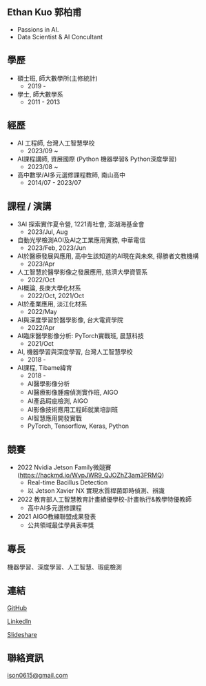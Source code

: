 ## Ethan Kuo 郭柏甫
  * Passions in AI.
  * Data Scientist & AI Concultant

## 學歷

* 碩士班, 師大數學所(主修統計)
  *   2019 -
* 學士, 師大數學系
  *   2011 - 2013

## 經歷
* AI 工程師, 台灣人工智慧學校
  * 2023/09 ~
* AI課程講師, 資展國際 (Python 機器學習& Python深度學習)
  * 2023/08 ~
* 高中數學/AI多元選修課程教師, 南山高中
  * 2014/07 - 2023/07

## 課程 / 演講
* 3AI 探索實作夏令營, 1221青社會, 澎湖海基金會
  * 2023/Jul, Aug
* 自動光學檢測AOI及AI之工業應用實務, 中華電信
  * 2023/Feb, 2023/Jun
* AI於醫療發展與應用, 高中生該知道的AI現在與未來, 得勝者文教機構
  * 2023/Apr
* 人工智慧於醫學影像之發展應用, 慈濟大學資管系
  * 2022/Oct
* AI概論, 長庚大學化材系
  * 2022/Oct, 2021/Oct
* AI於產業應用, 淡江化材系
  * 2022/May
* AI與深度學習於醫學影像, 台大電資學院
  * 2022/Apr
* AI臨床醫學影像分析: PyTorch實戰班, 晨慧科技
  * 2021/Oct
* AI, 機器學習與深度學習, 台灣人工智慧學校
  * 2018 -
* AI課程, Tibame緯育
  * 2018 - 
  * AI醫學影像分析
  * AI醫療影像腫瘤偵測實作班, AIGO
  * AI產品瑕疵檢測, AIGO
  * AI影像技術應用工程師就業培訓班
  * AI智慧應用開發實戰
  * PyTorch, Tensorflow, Keras, Python

## 競賽

* 2022 Nvidia Jetson Family微競賽(https://hackmd.io/WvpJWR9_QJOZhZ3am3PRMQ)
  * Real-time Bacillus Detection 
  * 以 Jetson Xavier NX 實現水質桿菌即時偵測、辨識
* 2022 教育部人工智慧教育計畫績優學校-計畫執行&教學特優教師
  * 高中AI多元選修課程
* 2021 AIGO教練聯盟成果發表
    *  公共領域最佳學員表率獎

## 專長

機器學習、深度學習、人工智慧、瑕疵檢測

## 連結

[GitHub](trombone1.github.io)

[LinkedIn](https://www.linkedin.com/in/ethan-kuo-409943201/)

[Slideshare](https://hackmd.io/1tzfZJqOQDqO8Yh0iS-jJQ)

## 聯絡資訊

ison0615@gmail.com
